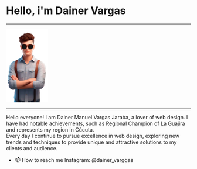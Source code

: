 <h1>Hello, i'm Dainer Vargas </h1> 
<hr>
<img class="imagen" height="200px" src="jovenPrincipal-gafas.png" alt="joven-Animado"/>
<hr>
<p>Hello everyone! I am Dainer Manuel Vargas Jaraba, a lover
of web design. I have had notable achievements, such as
Regional Champion of La Guajira and represents my region
in Cúcuta. <br> Every day I continue to pursue excellence in web design, exploring new trends and techniques to provide unique and attractive solutions to my clients and audience. </p>

- 📫 How to reach me Instagram: @dainer_varggas


